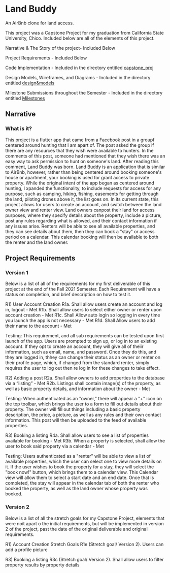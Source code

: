 # Land Buddy

An AirBnb clone for land access.

This project was a Capstone Project for my graduation from California State University, Chico. Included below are all of the elements of this project.

Narrative & The Story of the project- Included Below

Project Requirements - Included Below

Code Implementation - Included in the directory entitled [capstone_proj](https://github.com/a-ddollar-cs/Capstone/tree/main/capstone_proj)

Design Models, Wireframes, and Diagrams - Included in the directory entitled [design&models](https://github.com/a-ddollar-cs/Capstone/tree/main/design%26models)

Milestone Submissions throughout the Semester - Included in the directory entitled [Milestones](https://github.com/a-ddollar-cs/Capstone/tree/main/Milestones)

## Narrative

### What is it?

  This project is a flutter app that came from a Facebook post in a groupf centered around hunting that I am apart of. The post asked the group if there are any resources that they wish were available to hunters. In the comments of this post, someone had mentioned that they wish there was an easy way to ask permission to hunt on someone's land. After reading this comment, Land Buddy was born. Land Buddy is an application that is similar to AirBnb, however, rather than being centered around booking someone's house or apartment, your booking is used for grant access to private property. While the original intent of the app began as centered around hunting, I xpanded the functionality, to include requests for access for any purpose, such as camping, hiking, fishing, easements for getting through the land, piloting drones above it, the list goes on. In its current state, this project allows for users to create an account, and switch between the land owner view and renter view. Land owners canpost their land for access purposes, where they specify details about the property, include a picture, post any rules regarding what is allowed, and their contact information if any issues arise. Renters will be able to see all available properties, and they can see details about them, then they can book a "stay" or access period on a calendar. This calendar booking will then be available to both the renter and the land owner.
  
  
## Project Requirements

### Version 1
Below is a list of all of the requirements for my first deliverable of this project at the end of the Fall 2021 Semester. Each Requirement will have a status on completion, and brief description on how to test it.

R1)  User Account Creation
  R1a. Shall allow users create an account and log in, logout - Met
  R1b. Shall allow users to select either owner or renter upon account creation - Met 
  R1c.  Shall Allow auto login so logging in every time you launch the app is not necessary - Met
  R1d. Shall Allow users to add their name to the account - Met
  
Testing: This requirement, and all sub requirements can be tested upon first launch of the app. Users are prompted to sign up, or log in to an existing account. If they opt to create an account, they will give all of theiir information, such as email, name, and password. Once they do this, and they are logged in, thhey can change their status as an owner or renter on their profile page, which, if changed from the standard renter, simply requires the user to log out then re log in for these changes to take effect. 

R2) Adding a post
	R2a. Shall allow owners to add properties to the database via a “listing” - Met
	R2b. Listings shall contain image(s) of the property, as well as basic property details, and information about the owner - Met

 Testing: When authenticated as an "owner," there will appear a "+" icon on the top toolbar, which brings the user to a form to fill out details about their property. The owner will fill out things including a basic property description, the price, a picture, as well as any rules and their own contact information. This post will then be uploaded to the feed of available properties.
 
 R3) Booking a listing
	R4a. Shall allow users to see a list of properties available for booking - Met
	R3b. When a property is selected, shall allow the user to book said property via a calendar - Met

Testing: Users authenticated as a "renter" will be able to view a list of available properties, which the user can select one to view more details on it. If the user wishes to book the property for a stay, they will select the "book now!" button, which brings them to a calendar view. This Calendar view will allow them to select a start date and an end date. Once that is completed, the stay will appear in the calendar tab of both the renter who booked the property, as well as the land owner whose property was booked.


### Version 2
Below is a list of all the stretch goals for my Capstone Project, elements that were noit apart o the initial requirements, but will be implemented in version 2 of the project, past the date of the original deliverable and original requirements. 

R1) Account Creation Stretch Goals
 R1e (Stretch goal/ Version 2). Users can add a profile picture
 
R3) Booking a listing
  R3c (Stretch goal/ Version 2). Shall allow users to filter property results by property details


